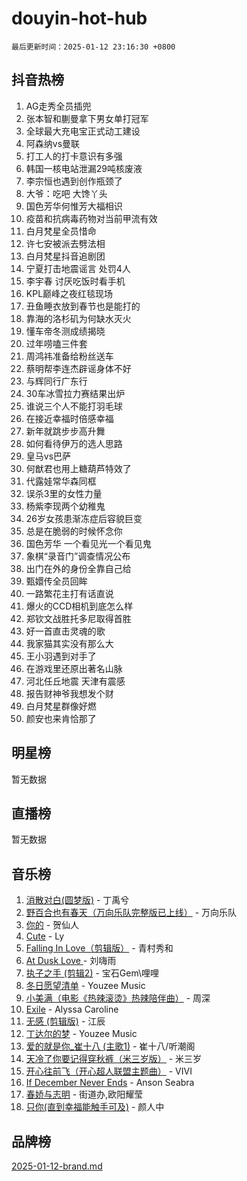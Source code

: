 # douyin-hot-hub

`最后更新时间：2025-01-12 23:16:30 +0800`

## 抖音热榜

1. AG走秀全员插兜
1. 张本智和蒯曼拿下男女单打冠军
1. 全球最大充电宝正式动工建设
1. 阿森纳vs曼联
1. 打工人的打卡意识有多强
1. 韩国一核电站泄漏29吨核废液
1. 李宗恒也遇到创作瓶颈了
1. 大爷：吃吧 大馋丫头
1. 国色芳华何惟芳大福相识
1. 疫苗和抗病毒药物对当前甲流有效
1. 白月梵星全员惜命
1. 许七安被派去劈法相
1. 白月梵星抖音追剧团
1. 宁夏打击地震谣言 处罚4人
1. 李宇春 讨厌吃饭时看手机
1. KPL巅峰之夜红毯现场
1. 丑鱼睡衣放到春节也是能打的
1. 靠海的洛杉矶为何缺水灭火
1. 懂车帝冬测成绩揭晓
1. 过年唠嗑三件套
1. 周鸿祎准备给粉丝送车
1. 蔡明帮李连杰辟谣身体不好
1. 与辉同行广东行
1. 30车冰雪拉力赛结果出炉
1. 谁说三个人不能打羽毛球
1. 在接近幸福时倍感幸福
1. 新年就跳步步高升舞
1. 如何看待伊万的选人思路
1. 皇马vs巴萨
1. 何猷君也用上糖葫芦特效了
1. 代露娃常华森同框
1. 误杀3里的女性力量
1. 杨紫李现两个幼稚鬼
1. 26岁女孩患渐冻症后容貌巨变
1. 总是在脆弱的时候怀念你
1. 国色芳华 一个看见光一个看见鬼
1. 象棋“录音门”调查情况公布
1. 出门在外的身份全靠自己给
1. 甄嬛传全员回眸
1. 一路繁花主打有话直说
1. 爆火的CCD相机到底怎么样
1. 郑钦文战胜托多尼取得首胜
1. 好一首直击灵魂的歌
1. 我家猫其实没有那么大
1. 王小羽遇到对手了
1. 在游戏里还原出著名山脉
1. 河北任丘地震 天津有震感
1. 报告财神爷我想发个财
1. 白月梵星群像好燃
1. 颜安也来肯恰那了

## 明星榜

暂无数据

## 直播榜

暂无数据

## 音乐榜

1. [消散对白(圆梦版)](https://sf5-hl-cdn-tos.douyinstatic.com/obj/tos-cn-ve-2774/og4jB5I5IizzoZVAAAzWgBMAsMDWoArfwBOiFs) - 丁禹兮
1. [野百合也有春天（万向乐队完整版已上线）](https://sf5-hl-cdn-tos.douyinstatic.com/obj/tos-cn-ve-2774/oMnUxhRAMiAGBqDtIPBQ7ACYQZFlJCftcgeDJE) - 万向乐队
1. [你的](https://sf5-hl-cdn-tos.douyinstatic.com/obj/tos-cn-ve-2774/oYuIeKf42jB7sEV6B2upMdpYAgfrQWj0FeRegh) - 贺仙人
1. [Cute](https://sf5-hl-cdn-tos.douyinstatic.com/obj/tos-cn-ve-2774/o4IbIzHWKAAB4wsS5qMBRiiAlEBGTpQRNfFvuo) - Ly
1. [Falling In Love（剪辑版）](https://sf5-hl-cdn-tos.douyinstatic.com/obj/tos-cn-ve-2774/o8ajpA8zzgBPahbBIO8AcKGBLJezFCRd1wfP9f) - 青村秀和
1. [ At Dusk  Love ](https://sf5-hl-cdn-tos.douyinstatic.com/obj/tos-cn-ve-2774/o8CrpCf5CaYgI4ZrtQgMQAFEfuGqNnRSDQAPBc) - 刘嗨雨
1. [执子之手 (剪辑2)](https://sf5-hl-cdn-tos.douyinstatic.com/obj/tos-cn-ve-2774/oUoZLQjCc31XzqsBnBQUNgeKtYPBcgbFDwtfcu) - 宝石Gem\哩哩
1. [冬日愿望清单](https://sf5-hl-cdn-tos.douyinstatic.com/obj/tos-cn-ve-2774/oIIgUOeamCFCVAzxN6MFRLIBlLGpUqQxeeHrLE) - Youzee Music
1. [小美满（电影《热辣滚烫》热辣陪伴曲）](https://sf5-hl-cdn-tos.douyinstatic.com/obj/tos-cn-ve-2774/o0GAn2lSgfZIDUgtevCGDQYnFg4CwnrBaxbTZL) - 周深
1. [Exile](https://sf5-hl-cdn-tos.douyinstatic.com/obj/tos-cn-ve-2774/oYj4gAQTknKE3WW0Je8KGmQ7z1cA4FefwtbufD) - Alyssa Caroline
1. [无感 (剪辑版)](https://sf5-hl-cdn-tos.douyinstatic.com/obj/tos-cn-ve-2774/o0eIsUzJBDlQaQFC5OFlgbMEZC1TFYBftOBn6p) - 江辰
1. [丁达尔的梦](https://sf5-hl-cdn-tos.douyinstatic.com/obj/tos-cn-ve-2774/oMU3WirUZBVQkAC9ccG5P2IQirziZM2RTInUY) - Youzee Music
1. [爱的就是你_崔十八 (主歌1)](https://sf5-hl-cdn-tos.douyinstatic.com/obj/tos-cn-ve-2774/oI5BO5DhFZ6UTcNCnZaOCBLtZ7WIMQGfgnXf5E) - 崔十八/听潮阁
1. [天冷了你要记得穿秋裤（米三岁版）](https://sf5-hl-cdn-tos.douyinstatic.com/obj/tos-cn-ve-2774/oQlIwVIDWiZ6BQilAorS7MA0AgCkQDvcZAdm1) - 米三岁
1. [开心往前飞（开心超人联盟主题曲）](https://sf5-hl-cdn-tos.douyinstatic.com/obj/tos-cn-ve-2774/9d8fb7c82cf1421fb93a9fe925275e0a) - VIVI
1. [If December Never Ends](https://sf5-hl-cdn-tos.douyinstatic.com/obj/tos-cn-ve-2774/oY1IQMoTgCFIBg8RZifyqlBBt1UFgitTYmxeOS) - Anson Seabra
1. [春娇与志明](https://sf5-hl-cdn-tos.douyinstatic.com/obj/tos-cn-ve-2774/e530d8fceb7044b39707d7f9ff54add1) - 街道办,欧阳耀莹
1. [只你(直到幸福能触手可及)](https://sf5-hl-cdn-tos.douyinstatic.com/obj/tos-cn-ve-2774/o0lBkRDzFTeaVSUz3ZZSCBVtZ5DIMQGfgmEAuE) - 颜人中

## 品牌榜

[2025-01-12-brand.md](2025-01-12-brand.md)
